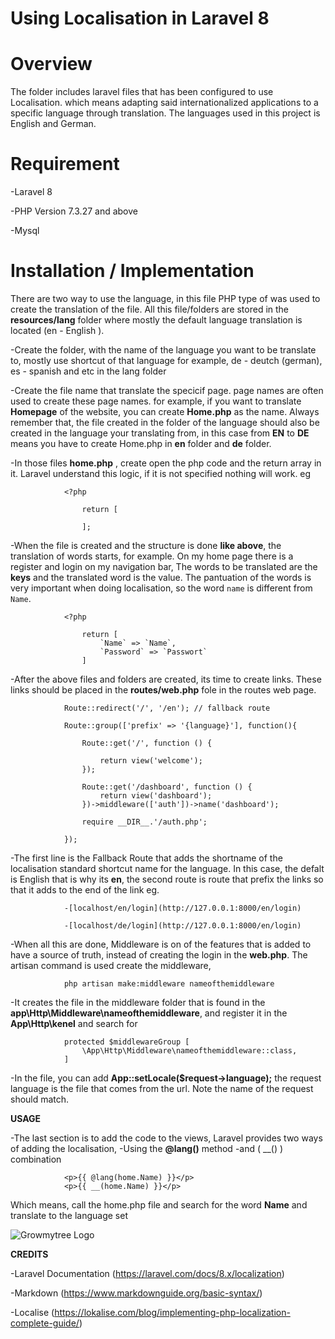 # Using Localisation in Laravel 8

# Overview

The folder includes laravel files that has been configured to use Localisation. which means adapting said internationalized applications to a specific language through translation. The languages used in this project is 
English and German. 

# Requirement

-Laravel 8

-PHP Version 7.3.27 and above

-Mysql 

# Installation / Implementation

There are two way to use the language, in this file PHP type of was used to create the translation of the file. All this file/folders are stored in the __resources/lang__ folder where mostly the default language translation is located (en - English ).

-Create the folder, with the name of the language you want to be translate to, mostly use shortcut of that language
 for example, de - deutch (german), es - spanish and etc in the lang folder 

-Create the file name that translate the specicif page. page names are often used to create these page names. for example, if you want to translate __Homepage__ of the website, you can create __Home.php__ as the name. Always remember that, the file created in the folder of the language should also be created in the language your translating from, in this case from __EN__ to __DE__ means you have to create Home.php in __en__ folder and __de__ folder.

-In those files __home.php__ , create open the php code and the return array in it. Laravel understand this logic, if it is not specified nothing will work. eg

                <?php

                    return [

                    ];


-When the file is created and the structure is done __like above__, the translation of words starts, for example. On my home page there is a register and login on my navigation bar, The words to be translated are the __keys__ and the translated word is the value. The pantuation of the words is very important when doing localisation, so the word `name` is different from `Name`.

                <?php

                    return [
                        `Name` => `Name`,
                        `Password` => `Passwort`
                    ]

-After the above files and folders are created, its time to create links. These links should be placed in the __routes/web.php__ fole in the routes web page. 


                Route::redirect('/', '/en'); // fallback route

                Route::group(['prefix' => '{language}'], function(){ 

                    Route::get('/', function () {
                        
                        return view('welcome');
                    });
                    
                    Route::get('/dashboard', function () {
                        return view('dashboard');
                    })->middleware(['auth'])->name('dashboard');
                    
                    require __DIR__.'/auth.php';
                    
                });

-The first line is the Fallback Route that adds the shortname of the localisation standard shortcut name for the language. In this case, the defalt is English that is why its __en__, the second route is route that prefix the links so that it adds to the end of the link eg. 

                -[localhost/en/login](http://127.0.0.1:8000/en/login) 

                -[localhost/de/login](http://127.0.0.1:8000/en/login) 

-When all this are done, Middleware is on of the features that is added to have a source of truth, instead of creating the login in the __web.php__. The artisan command is used create the middleware, 

                php artisan make:middleware nameofthemiddleware

-It creates the file in the middleware folder that is found in the __app\Http\Middleware\nameofthemiddleware__, and register it in the __App\Http\kenel__ and search for 

                protected $middlewareGroup [
                    \App\Http\Middleware\nameofthemiddleware::class,
                ]

-In the file, you can add __App::setLocale($request->language);__ the request language is the file that comes from the url. Note the name of the request should match.

__USAGE__

-The last section is to add the code to the views, Laravel provides two ways of adding the localisation,
    -Using the __@lang()__ method
    -and ( __() ) combination



                <p>{{ @lang(home.Name) }}</p>
                <p>{{ __(home.Name) }}</p>

Which means, call the home.php file and search for the word __Name__ and translate to the language set 

![Growmytree Logo](/public/images/growmytree.png)


__CREDITS__

-Laravel Documentation (https://laravel.com/docs/8.x/localization)

-Markdown (https://www.markdownguide.org/basic-syntax/)

-Localise (https://lokalise.com/blog/implementing-php-localization-complete-guide/)

